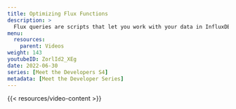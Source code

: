 ```yaml
---
title: Optimizing Flux Functions
description: >
  Flux queries are scripts that let you work with your data in InfluxDB. Here, Scott Anderson provides some tips for [optimizing Flux queries](/influxdb/v2/query-data/optimize-queries/), so that your data and applications are more performant.
menu:
  resources:
    parent: Videos
weight: 143
youtubeID: ZorlId2_XEg
date: 2022-06-30
series: [Meet the Developers S4]
metadata: [Meet the Developer Series]
---
```


{{< resources/video-content >}}
